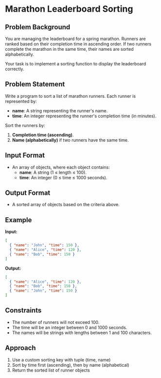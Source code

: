 # Marathon Leaderboard Sorting

## Problem Background

You are managing the leaderboard for a spring marathon. Runners are ranked based on their completion time in ascending order. If two runners complete the marathon in the same time, their names are sorted alphabetically.

Your task is to implement a sorting function to display the leaderboard correctly.

## Problem Statement

Write a program to sort a list of marathon runners. Each runner is represented by:

- **name**: A string representing the runner's name.
- **time**: An integer representing the runner's completion time (in minutes).

Sort the runners by:

1. **Completion time (ascending)**.
2. **Name (alphabetically)** if two runners have the same time.

## Input Format

- An array of objects, where each object contains:
  - **name**: A string (1 ≤ length ≤ 100).
  - **time**: An integer (0 ≤ time ≤ 1000 seconds).

## Output Format

- A sorted array of objects based on the criteria above.

## Example

**Input:**

```json
[
  { "name": "John", "time": 150 },
  { "name": "Alice", "time": 120 },
  { "name": "Bob", "time": 150 }
]
```

**Output:**

```json
[
  { "name": "Alice", "time": 120 },
  { "name": "Bob", "time": 150 },
  { "name": "John", "time": 150 }
]
```

## Constraints

- The number of runners will not exceed 100.
- The time will be an integer between 0 and 1000 seconds.
- The names will be strings with lengths between 1 and 100 characters.

## Approach

1. Use a custom sorting key with tuple (time, name)
2. Sort by time first (ascending), then by name (alphabetical)
3. Return the sorted list of runner objects
